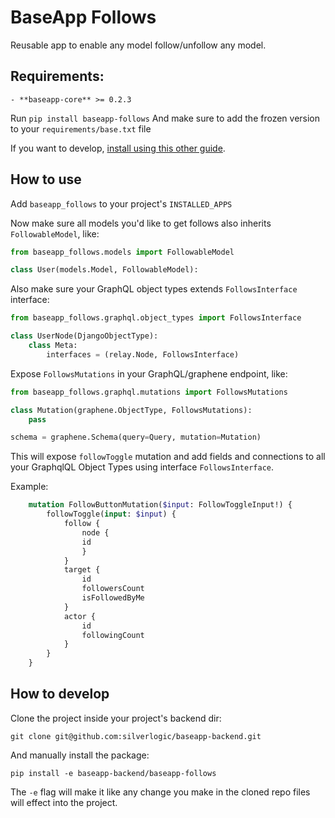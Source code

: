 # BaseApp Follows

Reusable app to enable any model follow/unfollow any model.


## Requirements:
```
- **baseapp-core** >= 0.2.3
```

Run `pip install baseapp-follows`
And make sure to add the frozen version to your `requirements/base.txt` file

If you want to develop, [install using this other guide](#how-to-develop).

## How to use

Add `baseapp_follows` to your project's `INSTALLED_APPS`

Now make sure all models you'd like to get follows also inherits `FollowableModel`, like:

```python
from baseapp_follows.models import FollowableModel

class User(models.Model, FollowableModel):
```

Also make sure your GraphQL object types extends `FollowsInterface` interface:

```python
from baseapp_follows.graphql.object_types import FollowsInterface

class UserNode(DjangoObjectType):
    class Meta:
        interfaces = (relay.Node, FollowsInterface)
```

Expose `FollowsMutations` in your GraphQL/graphene endpoint, like:

```python
from baseapp_follows.graphql.mutations import FollowsMutations

class Mutation(graphene.ObjectType, FollowsMutations):
    pass

schema = graphene.Schema(query=Query, mutation=Mutation)
```

This will expose `followToggle` mutation and add fields and connections to all your GraphqlQL Object Types using interface `FollowsInterface`.

Example:

```graphql
    mutation FollowButtonMutation($input: FollowToggleInput!) {
        followToggle(input: $input) {
            follow {
                node {
                id
                }
            }
            target {
                id
                followersCount
                isFollowedByMe
            }
            actor {
                id
                followingCount
            }
        }
    }
```

## How to develop

Clone the project inside your project's backend dir:

```
git clone git@github.com:silverlogic/baseapp-backend.git
```

And manually install the package:

```
pip install -e baseapp-backend/baseapp-follows
```

The `-e` flag will make it like any change you make in the cloned repo files will effect into the project.